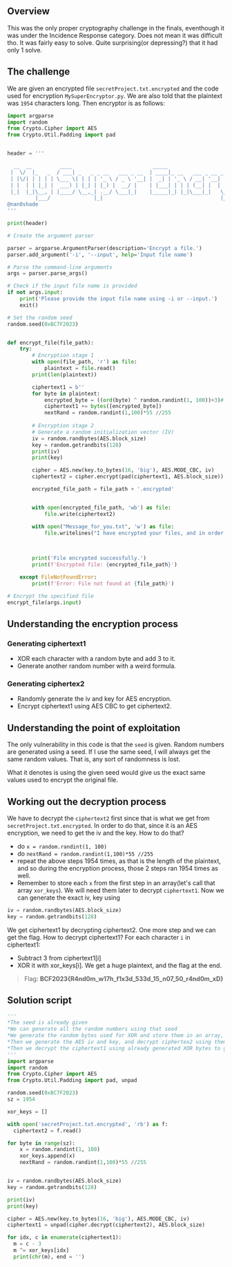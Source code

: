 ## Overview
This was the only proper cryptography challenge in the finals, eventhough it was under the Incidence Response category. Does not mean it was difficult tho. It was
fairly easy to solve. Quite surprising(or depressing?) that it had only 1 solve. 

## The challenge
We are given an encrypted file `secretProject.txt.encrypted` and the code used for encryption `MySuperEncryptor.py`. We are also told that the plaintext was `1954`
characters long. Then encryptor is as follows:
```python
import argparse
import random
from Crypto.Cipher import AES
from Crypto.Util.Padding import pad


header = '''

  __  __         ____                          _____                             _             
 |  \/  |_   _  / ___| _   _ _ __   ___ _ __  | ____|_ __   ___ _ __ _   _ _ __ | |_ ___  _ __ 
 | |\/| | | | | \___ \| | | | '_ \ / _ \ '__| |  _| | '_ \ / __| '__| | | | '_ \| __/ _ \| '__|
 | |  | | |_| |  ___) | |_| | |_) |  __/ |    | |___| | | | (__| |  | |_| | |_) | || (_) | |   
 |_|  |_|\__, | |____/ \__,_| .__/ \___|_|    |_____|_| |_|\___|_|   \__, | .__/ \__\___/|_|   
         |___/              |_|                                      |___/|_|                  
@nan0shade
'''

print(header)

# Create the argument parser

parser = argparse.ArgumentParser(description='Encrypt a file.')
parser.add_argument('-i', '--input', help='Input file name')

# Parse the command-line arguments
args = parser.parse_args()

# Check if the input file name is provided
if not args.input:
    print('Please provide the input file name using -i or --input.')
    exit()

# Set the random seed
random.seed(0xBC7F2023)


def encrypt_file(file_path):
    try:
        # Encryption stage 1
        with open(file_path, 'r') as file:
            plaintext = file.read()
        print(len(plaintext))

        ciphertext1 = b''
        for byte in plaintext:
            encrypted_byte = ((ord(byte) ^ random.randint(1, 100))+3)# XOR each byte with the random number
            ciphertext1 += bytes([encrypted_byte])
            nextRand = random.randint(1,100)*55 //255
        
        # Encryption stage 2
        # Generate a random initialization vector (IV)
        iv = random.randbytes(AES.block_size)
        key = random.getrandbits(128)
        print(iv)
        print(key)

        cipher = AES.new(key.to_bytes(16, 'big'), AES.MODE_CBC, iv)
        ciphertext2 = cipher.encrypt(pad(ciphertext1, AES.block_size))

        encrypted_file_path = file_path + '.encrypted'


        with open(encrypted_file_path, 'wb') as file:
            file.write(ciphertext2)

        with open("Message_for_you.txt", 'w') as file:
            file.writelines("I have encrypted your files, and in order to regain access to them, you must make a payment of $500 in Bitcoin within 15-days.\nThe Bitcoin address for the payment is 0xf23BaCC03b790bC6fCA46D0FF738Ec2e8819875F\nAdditionally, send me an email with your payment proof  to nanoshade@tutanota.com ")
        
        

        print('File encrypted successfully.')
        print(f'Encrypted file: {encrypted_file_path}')

    except FileNotFoundError:
        print(f'Error: File not found at {file_path}')

# Encrypt the specified file
encrypt_file(args.input)
```

## Understanding the encryption process
### Generating ciphertext1
* XOR each character with a random byte and add 3 to it.
* Generate another random number with a weird formula.
### Generating ciphertex2
* Randomly generate the iv and key for AES encryption.
* Encrypt ciphertext1 using AES CBC to get ciphertext2.
## Understanding the point of exploitation
The only vulnerability in this code is that the `seed` is given. Random numbers are generated using a seed. If I use the same seed, I will always get the 
same random values. That is, any sort of randomness is lost. 

What it denotes is using the given seed would give us the exact same values used to encrypt the original file.

## Working out the decryption process
We have to decrypt the `ciphertext2` first since that is what we get from `secretProject.txt.encrypted`. In order to do that, since it is an AES encryption,
we need to get the iv and the key. How to do that?
* do `x = random.randint(1, 100)`
* do `nextRand = random.randint(1,100)*55 //255`
* repeat the above steps 1954 times, as that is the length of the plaintext, and so during the encryption process, those 2 steps ran 1954 times as well.
* Remember to store each `x` from the first step in an array(let's call that array `xor_keys`). We will need them later to decrypt `ciphertext1`.
Now we can generate the exact iv, key using
```python
iv = random.randbytes(AES.block_size)
key = random.getrandbits(128)
```
We get ciphertext1 by decrypting ciphertext2. One more step and we can get the flag. How to decrypt ciphertext1?
For each character `i` in ciphertext1:
* Subtract 3 from ciphertext1[i]
* XOR it with xor_keys[i].
We get a huge plaintext, and the flag at the end.

> Flag: **BCF2023{R4nd0m_w17h_f1x3d_533d_15_n07_50_r4nd0m_xD}**

## Solution script
```python
'''
*The seed is already given
*We can generate all the random numbers using that seed
*We generate the random bytes used for XOR and store them in an array, which we will use later
*Then we generate the AES iv and key, and decrypt ciphertex2 using them(and also unpad it) to get ciphertext1
*Then we decrypt the ciphertext1 using already generated XOR bytes to get the plaintext
'''
import argparse
import random
from Crypto.Cipher import AES
from Crypto.Util.Padding import pad, unpad

random.seed(0xBC7F2023)
sz = 1954

xor_keys = []

with open('secretProject.txt.encrypted', 'rb') as f:
  ciphertext2 = f.read()

for byte in range(sz):
    x = random.randint(1, 100)
    xor_keys.append(x)
    nextRand = random.randint(1,100)*55 //255


iv = random.randbytes(AES.block_size)
key = random.getrandbits(128)

print(iv)
print(key)

cipher = AES.new(key.to_bytes(16, 'big'), AES.MODE_CBC, iv)
ciphertext1 = unpad(cipher.decrypt(ciphertext2), AES.block_size)

for idx, c in enumerate(ciphertext1):
  m = c - 3
  m ^= xor_keys[idx]
  print(chr(m), end = '')
```
